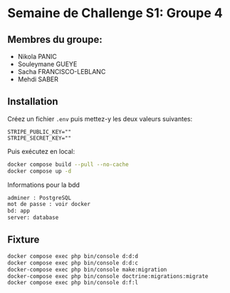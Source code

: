 # Semaine de Challenge S1: Groupe 4 

## Membres du groupe:
- Nikola PANIC
- Souleymane GUEYE
- Sacha FRANCISCO-LEBLANC
- Mehdi SABER

## Installation

Créez un fichier `.env` puis mettez-y les deux valeurs suivantes:

```
STRIPE_PUBLIC_KEY=""
STRIPE_SECRET_KEY=""
```

Puis exécutez en local:

```bash
docker compose build --pull --no-cache
docker compose up -d
```

Informations pour la bdd

```bash
adminer : PostgreSQL
mot de passe : voir docker
bd: app
server: database
```


## Fixture
```bash
docker compose exec php bin/console d:d:d
docker compose exec php bin/console d:d:c
docker-compose exec php bin/console make:migration  
docker-compose exec php bin/console doctrine:migrations:migrate
docker compose exec php bin/console d:f:l
```

